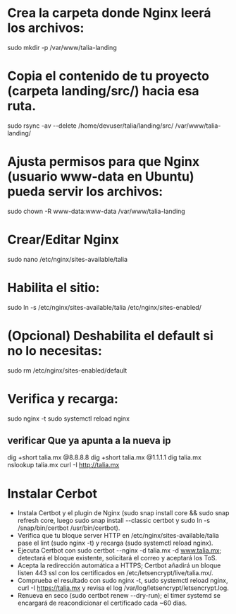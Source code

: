 # Crea la carpeta donde Nginx leerá los archivos:
sudo mkdir -p /var/www/talia-landing

# Copia el contenido de tu proyecto (carpeta landing/src/) hacia esa ruta.
sudo rsync -av --delete /home/devuser/talia/landing/src/ /var/www/talia-landing/

# Ajusta permisos para que Nginx (usuario www-data en Ubuntu) pueda servir los archivos:
sudo chown -R www-data:www-data /var/www/talia-landing

# Crear/Editar Nginx
sudo nano /etc/nginx/sites-available/talia

# Habilita el sitio:
sudo ln -s /etc/nginx/sites-available/talia /etc/nginx/sites-enabled/

# (Opcional) Deshabilita el default si no lo necesitas:
sudo rm /etc/nginx/sites-enabled/default

# Verifica y recarga:
sudo nginx -t
sudo systemctl reload nginx

## verificar Que ya apunta a la nueva ip
dig +short talia.mx @8.8.8.8
dig +short talia.mx @1.1.1.1
dig talia.mx
nslookup talia.mx
curl -I http://talia.mx

# Instalar Cerbot
  - Instala Certbot y el plugin de Nginx (sudo snap install core && sudo snap refresh core, luego sudo snap install --classic certbot y sudo ln -s /snap/bin/certbot /usr/bin/certbot).
  - Verifica que tu bloque server HTTP en /etc/nginx/sites-available/talia pase el lint (sudo nginx -t) y recarga (sudo systemctl reload nginx).
  - Ejecuta Certbot con sudo certbot --nginx -d talia.mx -d www.talia.mx; detectará el bloque existente, solicitará el correo y aceptará los ToS.
  - Acepta la redirección automática a HTTPS; Certbot añadirá un bloque listen 443 ssl con los certificados en /etc/letsencrypt/live/talia.mx/.
  - Comprueba el resultado con sudo nginx -t, sudo systemctl reload nginx, curl -I https://talia.mx y revisa el log /var/log/letsencrypt/letsencrypt.log.
  - Renueva en seco (sudo certbot renew --dry-run); el timer systemd se encargará de reacondicionar el certificado cada ~60 días.